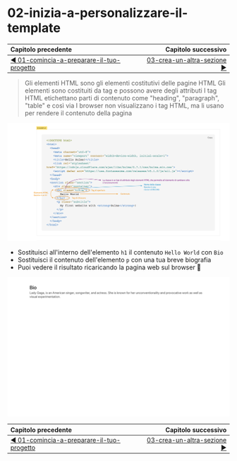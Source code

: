 # 02-inizia-a-personalizzare-il-template

| Capitolo precedente                                                                                                                                          | Capitolo successivo                                                                           |
| :--------------------------------------------------------------------------------------------------------------------------------------------------------------- | ---------------------------------------------------------------------------------------------------: |
| [◀︎ 01-comincia-a-preparare-il-tuo-progetto](../01-comincia-a-preparare-il-tuo-progetto)  | [03-crea-un-altra-sezione ▶︎](../03-crea-un-altra-sezione) |


> Gli elementi HTML sono gli elementi costitutivi delle pagine HTML
> Gli elementi sono costituiti da tag e possono avere degli attributi
> I tag HTML etichettano parti di contenuto come "heading", "paragraph", "table" e così via
> I browser non visualizzano i tag HTML, ma li usano per rendere il contenuto della pagina


<kbd>![02-elementi-tag](../assets/Lessons/02-elementi-tag.png)</kbd>


* Sostituisci all'interno dell'elemento `h1` il contenuto `Hello World` con `Bio`
* Sostituisci il contenuto dell'elemento `p` con una tua breve biografia
* Puoi vedere il risultato ricaricando la pagina web sul browser 🎉


<kbd>![02-image](../assets/Lessons/02-image.png)</kbd>


| Capitolo precedente  | Capitolo successivo     |
| :--------------- | ---------------: |
| [◀︎ 01-comincia-a-preparare-il-tuo-progetto](../01-comincia-a-preparare-il-tuo-progetto)| [03-crea-un-altra-sezione ▶︎](../03-crea-un-altra-sezione) |